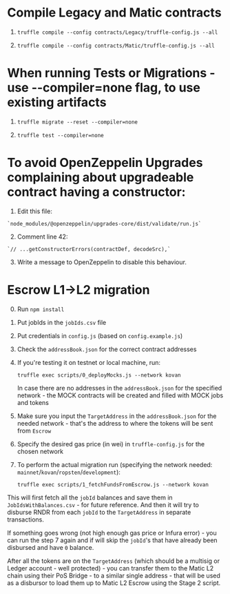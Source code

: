 # Compile Legacy and Matic contracts

1. `truffle compile --config contracts/Legacy/truffle-config.js --all`

2. `truffle compile --config contracts/Matic/truffle-config.js --all`

# When running Tests or Migrations - use --compiler=none flag, to use existing artifacts

1. `truffle migrate --reset --compiler=none`

2. `truffle test --compiler=none`

# To avoid OpenZeppelin Upgrades complaining about upgradeable contract having a constructor:

  1. Edit this file:
  
    `node_modules/@openzeppelin/upgrades-core/dist/validate/run.js`

  2. Comment line 42:

    `// ...getConstructorErrors(contractDef, decodeSrc),`

  3. Write a message to OpenZeppelin to disable this behaviour.

# Escrow L1->L2 migration

0. Run `npm install`

1. Put jobIds in the `jobIds.csv` file

2. Put credentials in `config.js` (based on `config.example.js`)

3. Check the `addressBook.json` for the correct contract addresses

4. If you're testing it on testnet or local machine, run:

    `truffle exec scripts/0_deployMocks.js --network kovan`

    In case there are no addresses in the `addressBook.json` for the specified network - the MOCK contracts will be created and filled with MOCK jobs and tokens

5. Make sure you input the `TargetAddress` in the `addressBook.json` for the needed network - that's the address to where the tokens will be sent from `Escrow`

6. Specify the desired gas price (in wei) in `truffle-config.js` for the chosen network

7. To perform the actual migration run (specifying the network needed: `mainnet`/`kovan`/`ropsten`/`development`):

    `truffle exec scripts/1_fetchFundsFromEscrow.js --network kovan`

This will first fetch all the `jobId` balances and save them in `JobIdsWithBalances.csv` - for future reference.
And then it will try to disburse RNDR from each `jobId` to the `TargetAddress` in separate transactions.

If something goes wrong (not high enough gas price or Infura error) - you can run the step 7 again and if will skip the `jobId`'s that have already been disbursed and have `0` balance.

After all the tokens are on the `TargetAddress` (which should be a multisig or Ledger account - well protected) - you can transfer them to the Matic L2 chain using their PoS Bridge - to a similar single address - that will be used as a disbursor to load them up to Matic L2 Escrow using the Stage 2 script.